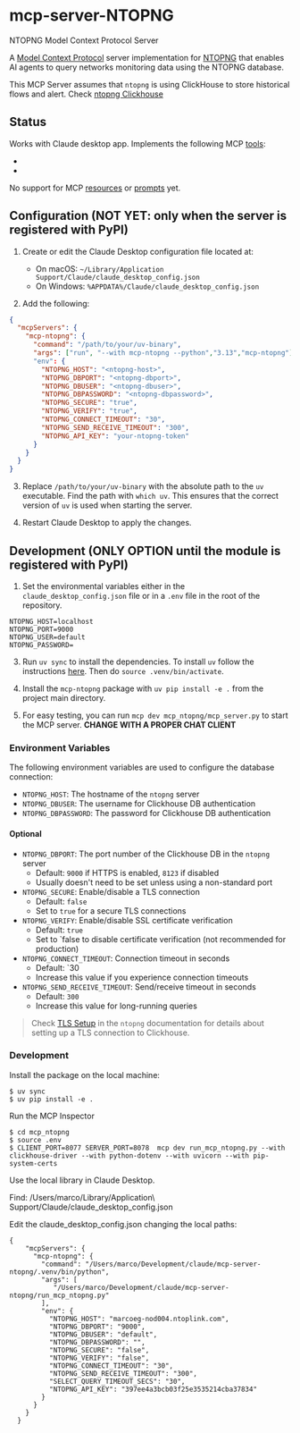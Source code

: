 # mcp-server-NTOPNG
NTOPNG Model Context Protocol Server

A [Model Context Protocol](https://modelcontextprotocol.io/) server implementation for [NTOPNG](https://www.ntop.org/products/traffic-analysis/ntop/) that enables AI agents to query networks monitoring data using the NTOPNG database.

This MCP Server assumes that `ntopng` is using ClickHouse to store historical flows and alert. Check [ntopng Clickhouse](https://www.ntop.org/guides/ntopng/flow_dump/clickhouse/index.html)

## Status

Works with Claude desktop app. Implements the following MCP [tools](https://modelcontextprotocol.io/docs/concepts/tools):

- 
- 

No support for MCP [resources](https://modelcontextprotocol.io/docs/concepts/resources) or [prompts](https://modelcontextprotocol.io/docs/concepts/prompts) yet.

## Configuration (NOT YET: only when the server is registered with PyPI)

1. Create or edit the Claude Desktop configuration file located at:
   - On macOS: `~/Library/Application Support/Claude/claude_desktop_config.json`
   - On Windows: `%APPDATA%/Claude/claude_desktop_config.json`

2. Add the following:

```json
{
  "mcpServers": {
    "mcp-ntopng": {
      "command": "/path/to/your/uv-binary",
      "args": ["run", "--with mcp-ntopng --python","3.13","mcp-ntopng"]
      "env": {
        "NTOPNG_HOST": "<ntopng-host>",
        "NTOPNG_DBPORT": "<ntopng-dbport>",
        "NTOPNG_DBUSER": "<ntopng-dbuser>",
        "NTOPNG_DBPASSWORD": "<ntopng-dbpassword>",
        "NTOPNG_SECURE": "true",
        "NTOPNG_VERIFY": "true",
        "NTOPNG_CONNECT_TIMEOUT": "30",
        "NTOPNG_SEND_RECEIVE_TIMEOUT": "300",
        "NTOPNG_API_KEY": "your-ntopng-token"
      }
    }
  }
}
```


3. Replace `/path/to/your/uv-binary` with the absolute path to the `uv` executable. Find the path with `which uv`. This ensures that the correct version of `uv` is used when starting the server.

4. Restart Claude Desktop to apply the changes.


## Development (ONLY OPTION until the module is registered with PyPI)

1. Set the environmental variables either in the `claude_desktop_config.json` file or in a `.env` file in the root of the repository.

```
NTOPNG_HOST=localhost
NTOPNG_PORT=9000
NTOPNG_USER=default
NTOPNG_PASSWORD=
```

3. Run `uv sync` to install the dependencies. To install `uv` follow the instructions [here](https://docs.astral.sh/uv/). Then do `source .venv/bin/activate`.

4. Install the `mcp-ntopng` package with `uv pip install -e .` from the project main directory. 

4. For easy testing, you can run `mcp dev mcp_ntopng/mcp_server.py` to start the MCP server. **CHANGE WITH A PROPER CHAT CLIENT**

### Environment Variables

The following environment variables are used to configure the database connection:

* `NTOPNG_HOST`: The hostname of the `ntopng` server
* `NTOPNG_DBUSER`: The username for Clickhouse DB authentication
* `NTOPNG_DBPASSWORD`: The password for Clickhouse DB authentication
#### Optional
* `NTOPNG_DBPORT`: The port number of the Clickhouse DB in the  `ntopng` server
  - Default: `9000` if HTTPS is enabled, `8123` if disabled
  - Usually doesn't need to be set unless using a non-standard port
* `NTOPNG_SECURE`: Enable/disable a TLS connection
  - Default: `false`
  - Set to `true` for a secure TLS connections
* `NTOPNG_VERIFY`: Enable/disable SSL certificate verification
  - Default: `true`
  - Set to `false to disable certificate verification (not recommended for production)
* `NTOPNG_CONNECT_TIMEOUT`: Connection timeout in seconds
  - Default: `30
  - Increase this value if you experience connection timeouts
* `NTOPNG_SEND_RECEIVE_TIMEOUT`: Send/receive timeout in seconds
  - Default: `300`
  - Increase this value for long-running queries


> Check [TLS Setup](https://www.ntop.org/guides/ntopng/flow_dump/clickhouse/clickhouse.html#tls-connection) in the `ntopng` documentation for details about setting up a TLS connection to Clickhouse.

### Development
Install the package on the local machine:
```
$ uv sync
$ uv pip install -e .
```
Run the MCP Inspector
```
$ cd mcp_ntopng
$ source .env
$ CLIENT_PORT=8077 SERVER_PORT=8078  mcp dev run_mcp_ntopng.py --with clickhouse-driver --with python-dotenv --with uvicorn --with pip-system-certs
```
Use the local library in Claude Desktop.

Find:  /Users/marco/Library/Application\ Support/Claude/claude_desktop_config.json 

Edit the claude_desktop_config.json changing the local paths:
```
{
    "mcpServers": {
      "mcp-ntopng": {
        "command": "/Users/marco/Development/claude/mcp-server-ntopng/.venv/bin/python",
        "args": [
           "/Users/marco/Development/claude/mcp-server-ntopng/run_mcp_ntopng.py"
        ],
        "env": {
          "NTOPNG_HOST": "marcoeg-nod004.ntoplink.com",
          "NTOPNG_DBPORT": "9000",
          "NTOPNG_DBUSER": "default",
          "NTOPNG_DBPASSWORD": "",
          "NTOPNG_SECURE": "false",
          "NTOPNG_VERIFY": "false",
          "NTOPNG_CONNECT_TIMEOUT": "30",
          "NTOPNG_SEND_RECEIVE_TIMEOUT": "300",
          "SELECT_QUERY_TIMEOUT_SECS": "30",
          "NTOPNG_API_KEY": "397ee4a3bcb03f25e3535214cba37834"
        }
      }
    }
  }
  ```